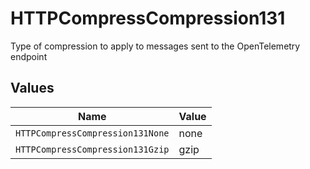 # HTTPCompressCompression131

Type of compression to apply to messages sent to the OpenTelemetry endpoint


## Values

| Name                             | Value                            |
| -------------------------------- | -------------------------------- |
| `HTTPCompressCompression131None` | none                             |
| `HTTPCompressCompression131Gzip` | gzip                             |
